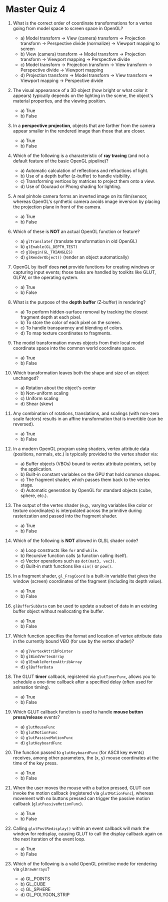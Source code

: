 # Master Quiz 4

1. What is the correct order of coordinate transformations for a vertex going from model space to screen space in OpenGL?  
    - a) Model transform → View (camera) transform → Projection transform → Perspective divide (normalize) → Viewport mapping to screen  
    - b) View (camera) transform → Model transform → Projection transform → Viewport mapping → Perspective divide  
    - c) Model transform → Projection transform → View transform → Perspective divide → Viewport mapping  
    - d) Projection transform → Model transform → View transform → Viewport mapping → Perspective divide

2. The visual appearance of a 3D object (how bright or what color it appears) typically depends on the lighting in the scene, the object's material properties, and the viewing position.  
    - a) True  
    - b) False

3. In a **perspective projection**, objects that are farther from the camera appear smaller in the rendered image than those that are closer.  
    - a) True  
    - b) False

4. Which of the following is a characteristic of **ray tracing** (and not a default feature of the basic OpenGL pipeline)?  
    - a) Automatic calculation of reflections and refractions of light.  
    - b) Use of a depth buffer (z-buffer) to handle visibility.  
    - c) Transforming vertices by matrices to project them onto a view.  
    - d) Use of Gouraud or Phong shading for lighting.

5. A real pinhole camera forms an inverted image on its film/sensor, whereas OpenGL's synthetic camera avoids image inversion by placing the projection plane in front of the camera.  
    - a) True  
    - b) False

6. Which of these is **NOT** an actual OpenGL function or feature?  
    - a) `glTranslatef` (translate transformation in old OpenGL)  
    - b) `glEnable(GL_DEPTH_TEST)`  
    - c) `glBegin(GL_TRIANGLES)`  
    - d) `glRenderObject()` (render an object automatically)

7. OpenGL by itself does **not** provide functions for creating windows or capturing input events; those tasks are handled by toolkits like GLUT, GLFW, or the operating system.  
    - a) True  
    - b) False

8. What is the purpose of the **depth buffer** (Z-buffer) in rendering?  
    - a) To perform hidden-surface removal by tracking the closest fragment depth at each pixel.  
    - b) To store the color of each pixel on the screen.  
    - c) To handle transparency and blending of colors.  
    - d) To map texture coordinates to fragments.

9. The model transformation moves objects from their local model coordinate space into the common world coordinate space.  
    - a) True  
    - b) False

10. Which transformation leaves both the shape and size of an object unchanged?  
    - a) Rotation about the object's center  
    - b) Non-uniform scaling  
    - c) Uniform scaling  
    - d) Shear (skew)

11. Any combination of rotations, translations, and scalings (with non-zero scale factors) results in an affine transformation that is invertible (can be reversed).  
    - a) True  
    - b) False

12. In a modern OpenGL program using shaders, vertex attribute data (positions, normals, etc.) is typically provided to the vertex shader via:  
    - a) Buffer objects (VBOs) bound to vertex attribute pointers, set by the application.  
    - b) Built-in constant variables on the GPU that hold common shapes.  
    - c) The fragment shader, which passes them back to the vertex stage.  
    - d) Automatic generation by OpenGL for standard objects (cube, sphere, etc.).

13. The output of the vertex shader (e.g., varying variables like color or texture coordinates) is interpolated across the primitive during rasterization and passed into the fragment shader.  
    - a) True  
    - b) False

14. Which of the following is **NOT** allowed in GLSL shader code?  
    - a) Loop constructs like `for` and `while`.  
    - b) Recursive function calls (a function calling itself).  
    - c) Vector operations such as `dot(mat3, vec3)`.  
    - d) Built-in math functions like `sin()` or `pow()`.

15. In a fragment shader, `gl_FragCoord` is a built-in variable that gives the window (screen) coordinates of the fragment (including its depth value).  
    - a) True  
    - b) False

16. `glBufferSubData` can be used to update a subset of data in an existing buffer object without reallocating the buffer.  
    - a) True  
    - b) False

17. Which function specifies the format and location of vertex attribute data in the currently bound VBO (for use by the vertex shader)?  
    - a) `glVertexAttribPointer`  
    - b) `glBindVertexArray`  
    - c) `glEnableVertexAttribArray`  
    - d) `glBufferData`

18. The GLUT **timer** callback, registered via `glutTimerFunc`, allows you to schedule a one-time callback after a specified delay (often used for animation timing).  
    - a) True  
    - b) False

19. Which GLUT callback function is used to handle **mouse button press/release** events?  
    - a) `glutMouseFunc`  
    - b) `glutMotionFunc`  
    - c) `glutPassiveMotionFunc`  
    - d) `glutKeyboardFunc`

20. The function passed to `glutKeyboardFunc` (for ASCII key events) receives, among other parameters, the (x, y) mouse coordinates at the time of the key press.  
    - a) True  
    - b) False

21. When the user moves the mouse with a button pressed, GLUT can invoke the motion callback (registered via `glutMotionFunc`), whereas movement with no buttons pressed can trigger the passive motion callback (`glutPassiveMotionFunc`).  
    - a) True  
    - b) False

22. Calling `glutPostRedisplay()` within an event callback will mark the window for redisplay, causing GLUT to call the display callback again on the next iteration of the event loop.  
    - a) True  
    - b) False

23. Which of the following is a valid OpenGL primitive mode for rendering via `glDrawArrays`?  
    - a) GL_POINTS  
    - b) GL_CUBE  
    - c) GL_SPHERE  
    - d) GL_POLYGON_STRIP 